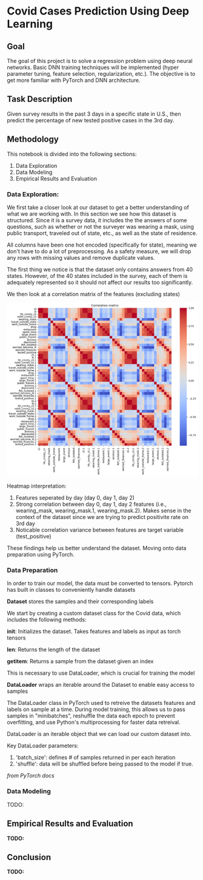 # Covid Cases Prediction Using Deep Learning

## Goal

The goal of this project is to solve a regression problem using deep neural networks. Basic DNN training techniques will be implemented (hyper parameter tuning, feature selection, regularization, etc.). The objective is to get more familiar with PyTorch and DNN architecture.

## Task Description

Given survey results in the past 3 days in a specific state in U.S., then predict the percentage of new tested positive cases in the 3rd day.

## Methodology

This notebook is divided into the following sections:

1. Data Exploration
2. Data Modeling
3. Empirical Results and Evaluation


### Data Exploration: 

We first take a closer look at our dataset to get a better understanding of what we are working with. In this section we see how this dataset is structured. Since it is a survey data, it includes the the answers of some questions, such as whether or not the surveyer was wearing a mask, using public transport, traveled out of state, etc., as well as the state of residence.

All columns have been one hot encoded (specifically for state), meaning we don't have to do a lot of preprocessing. As a safety measure, we will drop any rows with missing values and remove duplicate values. 

The first thing we notice is that the dataset only contains answers from 40 states. However, of the 40 states included in the survey, each of them is adequately represented so it should not affect our results too significantly.

We then look at a correlation matrix of the features (excluding states)

![alt text](images/correlation_matrix.png)

Heatmap interpretation:

1. Features seperated by day (day 0, day 1, day 2)
2. Strong correlation between day 0, day 1, day 2 features (i.e., wearing_mask, wearing_mask.1, wearing_mask.2). Makes sense in the context of the dataset since we are trying to predict positivite rate on 3rd day
3. Noticable correlation variance between features are target variable (test_positive)

These findings help us better understand the dataset. Moving onto data preparation using PyTorch.

### Data Preparation

In order to train our model, the data must be converted to tensors. Pytorch has built in classes to conveniently handle datasets

**Dataset** stores the samples and their corresponding labels

We start by creating a custom dataset class for the Covid data, which includes the following methods:

__init__:       Initializes the dataset. 
                Takes features and labels as input as torch tensors

__len__:        Returns the length of the dataset

__getitem__:    Returns a sample from the dataset given an index

This is necessary to use DataLoader, which is crucial for training the model

**DataLoader** wraps an iterable around the Dataset to enable easy access to samples

The DataLoader class in PyTorch used to retreive the datasets features and labels on sample at a time. During model training, this allows us to pass samples in "minibatches", reshuffle the data each epoch to prevent overfitting, and use Python's multiprocessing for faster data retreival.

DataLoader is an iterable object that we can load our custom dataset into.

Key DataLoader parameters:

1. 'batch_size': defines # of samples returned in per each iteration
2. 'shuffle': data will be shuffled before being passed to the model if true.

*from PyTorch docs*

### Data Modeling

TODO:


## Empirical Results and Evaluation

**TODO:**

## Conclusion


**TODO:**
